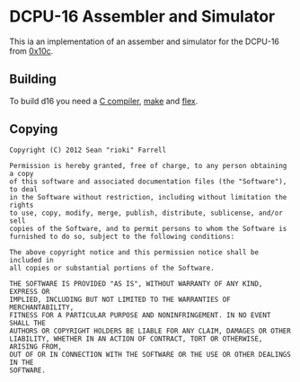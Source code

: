 
# DCPU-16 Assembler and Simulator

This ia an implementation of an assember and simulator for the DCPU-16 from 
[0x10c]. 

[0x10c]: http://0x10c.com/

## Building

To build d16 you need a [C compiler], [make] and [flex].

[C compiler]: http://gcc.gnu.org/
[make]: https://www.gnu.org/software/make/
[flex]: http://flex.sourceforge.net/

## Copying

    Copyright (C) 2012 Sean "rioki" Farrell

    Permission is hereby granted, free of charge, to any person obtaining a copy 
    of this software and associated documentation files (the "Software"), to deal
    in the Software without restriction, including without limitation the rights 
    to use, copy, modify, merge, publish, distribute, sublicense, and/or sell 
    copies of the Software, and to permit persons to whom the Software is 
    furnished to do so, subject to the following conditions:

    The above copyright notice and this permission notice shall be included in 
    all copies or substantial portions of the Software.
    
    THE SOFTWARE IS PROVIDED "AS IS", WITHOUT WARRANTY OF ANY KIND, EXPRESS OR 
    IMPLIED, INCLUDING BUT NOT LIMITED TO THE WARRANTIES OF MERCHANTABILITY, 
    FITNESS FOR A PARTICULAR PURPOSE AND NONINFRINGEMENT. IN NO EVENT SHALL THE 
    AUTHORS OR COPYRIGHT HOLDERS BE LIABLE FOR ANY CLAIM, DAMAGES OR OTHER 
    LIABILITY, WHETHER IN AN ACTION OF CONTRACT, TORT OR OTHERWISE, ARISING FROM,
    OUT OF OR IN CONNECTION WITH THE SOFTWARE OR THE USE OR OTHER DEALINGS IN THE 
    SOFTWARE.
